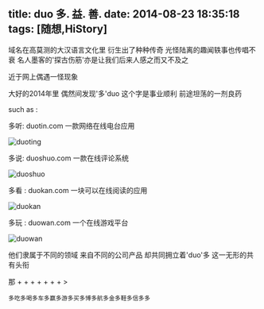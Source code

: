 title: duo 多. 益. 善.
date: 2014-08-23 18:35:18
tags: [随想,HiStory]
---
域名在高莫测的大汉语言文化里 衍生出了种种传奇 光怪陆离的趣闻轶事也传唱不衰 名人墨客的'探古伤筋'亦是让我们后来人感之而又不及之

近于网上偶遇一怪现象

大好的2014年里 偶然间发现'多'duo 这个字是事业顺利 前途坦荡的一剂良药<!--more-->

such as :

多听: duotin.com 一款网络在线电台应用

![duoting](http://channely-github-io.qiniudn.com/duoting.png "duoting-pic")

多说: duoshuo.com 一款在线评论系统

![duoshuo](http://channely-github-io.qiniudn.com/duoshuo.png "duoshuo-pic")

多看 : duokan.com 一块可以在线阅读的应用

![duokan](http://channely-github-io.qiniudn.com/duokan.png "duokan-pic")

多玩 : duowan.com 一个在线游戏平台

![duowan](http://channely-github-io.qiniudn.com/duowan.png "duowan-pic")

他们隶属于不同的领域 来自不同的公司产品 却共同拥立着'duo'多 这一无形的共有头衔

那 + + + + + + + >

    多吃多喝多车多赢多游多买多博多航多金多鞋多信多多
